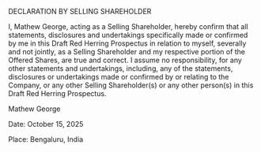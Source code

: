 DECLARATION BY SELLING SHAREHOLDER

I, Mathew George, acting as a Selling Shareholder, hereby confirm that all statements, disclosures and undertakings specifically made or confirmed by me in this Draft Red Herring Prospectus in relation to myself, severally and not jointly, as a Selling Shareholder and my respective portion of the Offered Shares, are true and correct. I assume no responsibility, for any other statements and undertakings, including, any of the statements, disclosures or undertakings made or confirmed by or relating to the Company, or any other Selling Shareholder(s) or any other person(s) in this Draft Red Herring Prospectus.

Mathew George

Date: October 15, 2025

Place: Bengaluru, India